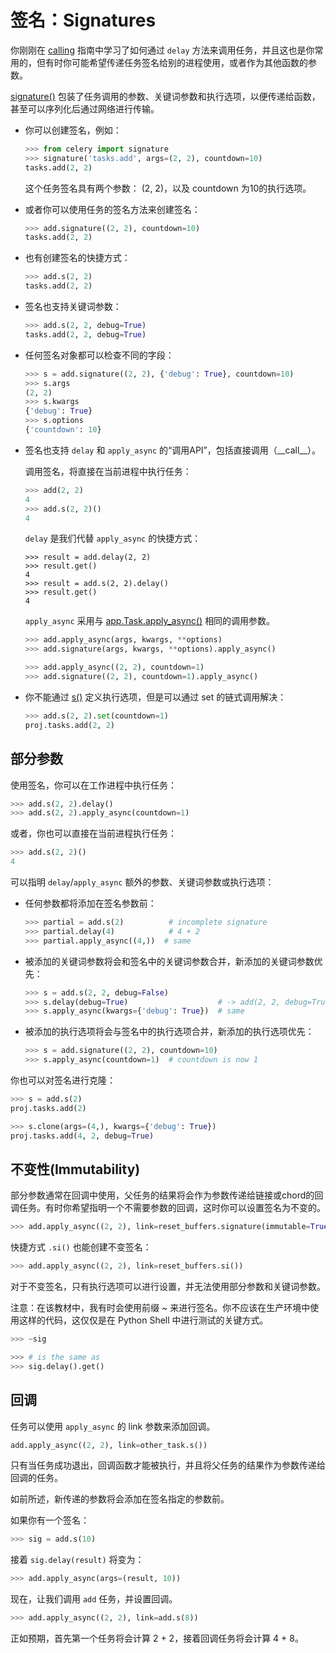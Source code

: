 # 签名：Signatures

你刚刚在 [calling](qian-ming-signatures.md) 指南中学习了如何通过 `delay` 方法来调用任务，并且这也是你常用的，但有时你可能希望传递任务签名给别的进程使用，或者作为其他函数的参数。

[signature()](qian-ming-signatures.md) 包装了任务调用的参数、关键词参数和执行选项，以便传递给函数，甚至可以序列化后通过网络进行传输。

*   你可以创建签名，例如：

    ```python
    >>> from celery import signature
    >>> signature('tasks.add', args=(2, 2), countdown=10)
    tasks.add(2, 2)
    ```

    这个任务签名具有两个参数： (2, 2)，以及 countdown 为10的执行选项。
*   或者你可以使用任务的签名方法来创建签名：

    ```python
    >>> add.signature((2, 2), countdown=10)
    tasks.add(2, 2)
    ```
*   也有创建签名的快捷方式：

    ```python
    >>> add.s(2, 2)
    tasks.add(2, 2)
    ```
*   签名也支持关键词参数：

    ```python
    >>> add.s(2, 2, debug=True)
    tasks.add(2, 2, debug=True)
    ```
*   任何签名对象都可以检查不同的字段：

    ```python
    >>> s = add.signature((2, 2), {'debug': True}, countdown=10)
    >>> s.args
    (2, 2)
    >>> s.kwargs
    {'debug': True}
    >>> s.options
    {'countdown': 10}
    ```
*   签名也支持 `delay` 和 `apply_async` 的“调用API”，包括直接调用（\__call\_\_）。

    调用签名，将直接在当前进程中执行任务：

    ```python
    >>> add(2, 2)
    4
    >>> add.s(2, 2)()
    4
    ```

    `delay` 是我们代替 `apply_async` 的快捷方式：

    ```
    >>> result = add.delay(2, 2)
    >>> result.get()
    4
    >>> result = add.s(2, 2).delay()
    >>> result.get()
    4
    ```

    `apply_async` 采用与 [app.Task.apply_async()](qian-ming-signatures.md) 相同的调用参数。

    ```python
    >>> add.apply_async(args, kwargs, **options)
    >>> add.signature(args, kwargs, **options).apply_async()

    >>> add.apply_async((2, 2), countdown=1)
    >>> add.signature((2, 2), countdown=1).apply_async()
    ```
*   你不能通过 [s()](qian-ming-signatures.md) 定义执行选项，但是可以通过 set 的链式调用解决：

    ```python
    >>> add.s(2, 2).set(countdown=1)
    proj.tasks.add(2, 2)
    ```

## 部分参数

使用签名，你可以在工作进程中执行任务：

```python
>>> add.s(2, 2).delay()
>>> add.s(2, 2).apply_async(countdown=1)
```

或者，你也可以直接在当前进程执行任务：

```python
>>> add.s(2, 2)()
4
```

可以指明 `delay`/`apply_async` 额外的参数、关键词参数或执行选项：

*   任何参数都将添加在签名参数前：

    ```python
    >>> partial = add.s(2)          # incomplete signature
    >>> partial.delay(4)            # 4 + 2
    >>> partial.apply_async((4,))  # same
    ```
*   被添加的关键词参数将会和签名中的关键词参数合并，新添加的关键词参数优先：

    ```python
    >>> s = add.s(2, 2, debug=False)
    >>> s.delay(debug=True)                    # -> add(2, 2, debug=True)
    >>> s.apply_async(kwargs={'debug': True})  # same
    ```
*   被添加的执行选项将会与签名中的执行选项合并，新添加的执行选项优先：

    ```python
    >>> s = add.signature((2, 2), countdown=10)
    >>> s.apply_async(countdown=1)  # countdown is now 1
    ```

你也可以对签名进行克隆：

```python
>>> s = add.s(2)
proj.tasks.add(2)

>>> s.clone(args=(4,), kwargs={'debug': True})
proj.tasks.add(4, 2, debug=True)
```

## 不变性(Immutability)

部分参数通常在回调中使用，父任务的结果将会作为参数传递给链接或chord的回调任务。有时你希望指明一个不需要参数的回调，这时你可以设置签名为不变的。

```python
>>> add.apply_async((2, 2), link=reset_buffers.signature(immutable=True))
```

快捷方式 `.si()` 也能创建不变签名：

```python
>>> add.apply_async((2, 2), link=reset_buffers.si())
```

对于不变签名，只有执行选项可以进行设置，并无法使用部分参数和关键词参数。

注意：在该教材中，我有时会使用前缀 \~ 来进行签名。你不应该在生产环境中使用这样的代码，这仅仅是在 Python Shell 中进行测试的关键方式。

```python
>>> ~sig

>>> # is the same as
>>> sig.delay().get()
```

## 回调

任务可以使用 `apply_async` 的 link 参数来添加回调。

```python
add.apply_async((2, 2), link=other_task.s())
```

只有当任务成功退出，回调函数才能被执行，并且将父任务的结果作为参数传递给回调的任务。

如前所述，新传递的参数将会添加在签名指定的参数前。

如果你有一个签名：

```python
>>> sig = add.s(10)
```

接着 `sig.delay(result)` 将变为：

```python
>>> add.apply_async(args=(result, 10))
```

现在，让我们调用 `add` 任务，并设置回调。

```python
>>> add.apply_async((2, 2), link=add.s(8))
```

正如预期，首先第一个任务将会计算 2 + 2，接着回调任务将会计算 4 + 8。
